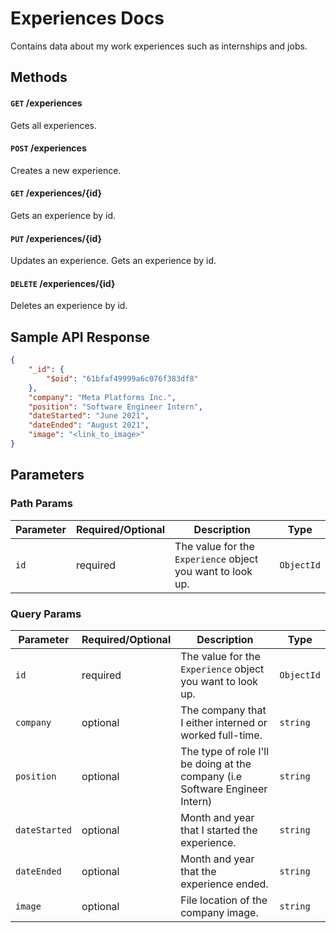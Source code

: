 # Experiences Docs

Contains data about my work experiences such as internships and jobs.

## Methods

#### `GET` /experiences

Gets all experiences.

#### `POST` /experiences

Creates a new experience.

#### `GET` /experiences/{id}

Gets an experience by id.

#### `PUT` /experiences/{id}

Updates an experience. Gets an experience by id.

#### `DELETE` /experiences/{id}

Deletes an experience by id.

## Sample API Response

```json
{
    "_id": {
        "$oid": "61bfaf49999a6c076f383df8"
    },
    "company": "Meta Platforms Inc.",
    "position": "Software Engineer Intern",
    "dateStarted": "June 2021",
    "dateEnded": "August 2021",
    "image": "<link_to_image>"
}
```

## Parameters

### Path Params

Parameter | Required/Optional | Description | Type
------ | -------- | -------- | -------- 
`id` | required | The value for the `Experience` object you want to look up. | `ObjectId`

### Query Params

Parameter | Required/Optional | Description | Type
------ | -------- | -------- | -------- 
`id` | required | The value for the `Experience` object you want to look up. | `ObjectId`
`company` | optional | The company that I either interned or worked full-time. | `string`
`position` | optional | The type of role I'll be doing at the company (i.e Software Engineer Intern) | `string`
`dateStarted` | optional | Month and year that I started the experience. | `string`
`dateEnded` | optional | Month and year that the experience ended. | `string`
`image` | optional | File location of the company image. | `string`




